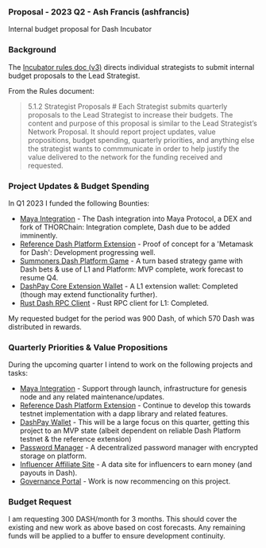 ### Proposal - 2023 Q2 - Ash Francis (ashfrancis)

Internal budget proposal for Dash Incubator

### Background 

The [Incubator rules doc (v3)](https://github.com/dashincubator/dash-incubator-rules/blob/master/rules.md) directs individual strategists to submit internal budget proposals to the Lead Strategist.

From the Rules document:

> 5.1.2 Strategist Proposals #
> Each Strategist submits quarterly proposals to the Lead Strategist to increase their budgets. The content and purpose of this proposal is similar to the Lead Strategist’s Network Proposal. It should report project updates, value propositions, budget spending, quarterly priorities, and anything else the strategist wants to commmunicate in order to help justify the value delivered to the network for the funding received and requested.

### Project Updates & Budget Spending

In Q1 2023 I funded the following Bounties:

* [Maya Integration](https://trello.com/c/jk6RTHGZ/224-maya-integration) - The Dash integration into Maya Protocol, a DEX and fork of THORChain: Integration complete, Dash due to be added imminently. 
* [Reference Dash Platform Extension](https://trello.com/c/h3xNUfHE/) - Proof of concept for a 'Metamask for Dash': Development progressing well.  
* [Summoners Dash Platform Game](https://trello.com/c/mRKNrEzb/) - A turn based strategy game with Dash bets & use of L1 and Platform: MVP complete, work forecast to resume Q4. 
* [DashPay Core Extension Wallet](https://trello.com/c/ndQObQDV/) - A L1 extension wallet: Completed (though may extend functionality further). 
* [Rust Dash RPC Client](https://trello.com/c/xp5NWpdO/) - Rust RPC client for L1: Completed. 

My requested budget for the period was 900 Dash, of which 570 Dash was distributed in rewards. 

### Quarterly Priorities & Value Propositions

During the upcoming quarter I intend to work on the following projects and tasks:
* [Maya Integration](https://trello.com/c/jk6RTHGZ/224-maya-integration) - Support through launch, infrastructure for genesis node and any related maintenance/updates.
* [Reference Dash Platform Extension](https://trello.com/c/h3xNUfHE/) - Continue to develop this towards testnet implementation with a dapp library and related features.
* [DashPay Wallet](https://trello.com/c/dCjtC7JH) - This will be a large focus on this quarter, getting this project to an MVP state (albeit dependent on reliable Dash Platform testnet & the reference extension)
* [Password Manager](https://trello.com/c/S48CSFL4/111-password-manager) - A decentralized password manager with encrypted storage on platform.
* [Influencer Affiliate Site](https://trello.com/c/JZFZNNRr/) - A data site for influencers to earn money (and payouts in Dash).
* [Governance Portal](https://trello.com/c/c36t7QSM/) - Work is now recommencing on this project.

### Budget Request

I am requesting 300 DASH/month for 3 months. This should cover the existing and new work as above based on cost forecasts. Any remaining funds will be applied to a buffer to ensure development continuity. 

